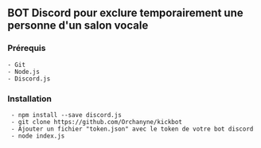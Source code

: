 ## BOT Discord pour exclure temporairement une personne d'un salon vocale

### Prérequis

```
- Git
- Node.js
- Discord.js
```


### Installation 

```
 - npm install --save discord.js
 - git clone https://github.com/Orchanyne/kickbot
 - Ajouter un fichier "token.json" avec le token de votre bot discord 
 - node index.js
```

